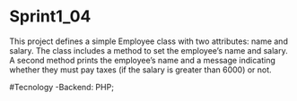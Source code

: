 # Sprint1_04

This project defines a simple Employee class with two attributes: name and salary.
The class includes a method to set the employee’s name and salary.
A second method prints the employee’s name and a message indicating whether they must pay taxes (if the salary is greater than 6000) or not.

#Tecnology
-Backend: PHP;
